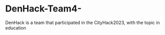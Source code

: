# DenHack-Team4-
DenHack is a team that participated in the CityHack2023, with the topic in education
